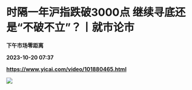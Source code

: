 # 时隔一年沪指跌破3000点 继续寻底还是“不破不立”？丨就市论市
**下午市场零距离**

**2023-10-20 07:37**

**https://www.yicai.com/video/101880465.html**

![](http://imgcdn.yicai.com/vms-new/2023/10/1e0e4138-f501-4a34-9945-cc09fd957a56_FYbk.jpg)